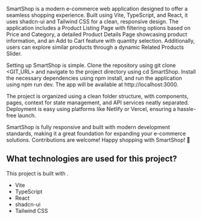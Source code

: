 SmartShop is a modern e-commerce web application designed to offer a seamless shopping experience. Built using Vite, TypeScript, and React, it uses shadcn-ui and Tailwind CSS for a clean, responsive design. The application includes a Product Listing Page with filtering options based on Price and Category, a detailed Product Details Page showcasing product information, and an Add to Cart feature with quantity selection. Additionally, users can explore similar products through a dynamic Related Products Slider.

Setting up SmartShop is simple. Clone the repository using git clone <GIT_URL> and navigate to the project directory using cd SmartShop. Install the necessary dependencies using npm install, and run the application using npm run dev. The app will be available at http://localhost:3000.

The project is organized using a clean folder structure, with components, pages, context for state management, and API services neatly separated. Deployment is easy using platforms like Netlify or Vercel, ensuring a hassle-free launch.

SmartShop is fully responsive and built with modern development standards, making it a great foundation for expanding your e-commerce solutions. Contributions are welcome! Happy shopping with SmartShop! 🛒

## What technologies are used for this project?

This project is built with .

- Vite
- TypeScript
- React
- shadcn-ui
- Tailwind CSS


